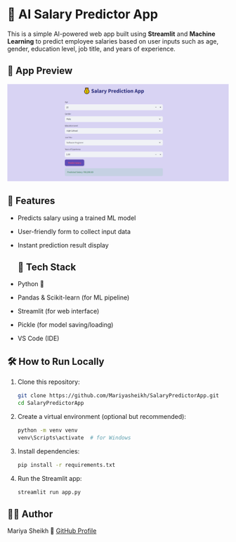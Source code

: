 # 💼 AI Salary Predictor App

This is a simple AI-powered web app built using **Streamlit** and **Machine Learning** to predict employee salaries based on user inputs such as age, gender, education level, job title, and years of experience.

## 📸 App Preview

![App Screenshot](project.png)

## 📌 Features

- Predicts salary using a trained ML model
- User-friendly form to collect input data
- Instant prediction result display

  ## 🧠 Tech Stack

- Python 🐍
- Pandas & Scikit-learn (for ML pipeline)
- Streamlit (for web interface)
- Pickle (for model saving/loading)
- VS Code (IDE)

## 🛠 How to Run Locally

1. Clone this repository:
    ```bash
    git clone https://github.com/Mariyasheikh/SalaryPredictorApp.git
    cd SalaryPredictorApp
    ```

2. Create a virtual environment (optional but recommended):
    ```bash
    python -m venv venv
    venv\Scripts\activate  # for Windows
    ```

3. Install dependencies:
    ```bash
    pip install -r requirements.txt
    ```

4. Run the Streamlit app:
    ```bash
    streamlit run app.py

 ## 🙋‍♀️ Author

Mariya Sheikh 
🔗 [GitHub Profile](https://github.com/Mariyasheikh)
